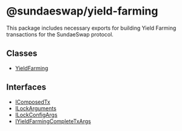 # @sundaeswap/yield-farming

This package includes necessary exports for building Yield
Farming transactions for the SundaeSwap protocol.

## Classes

- [YieldFarming](classes/YieldFarming.md)

## Interfaces

- [IComposedTx](interfaces/IComposedTx.md)
- [ILockArguments](interfaces/ILockArguments.md)
- [ILockConfigArgs](interfaces/ILockConfigArgs.md)
- [IYieldFarmingCompleteTxArgs](interfaces/IYieldFarmingCompleteTxArgs.md)
